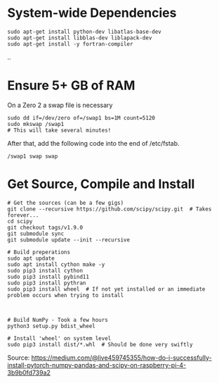 # System-wide Dependencies

```
sudo apt-get install python-dev libatlas-base-dev
sudo apt-get install libblas-dev liblapack-dev
sudo apt-get install -y fortran-compiler
```
..

# Ensure 5+ GB of RAM

On a Zero 2 a swap file is necessary
```
sudo dd if=/dev/zero of=/swap1 bs=1M count=5120
sudo mkswap /swap1
# This will take several minutes!
```
After that, add the following code into the end of /etc/fstab.
```
/swap1 swap swap
```


# Get Source, Compile and Install

```
# Get the sources (can be a few gigs)
git clone --recursive https://github.com/scipy/scipy.git  # Takes forever...
cd scipy
git checkout tags/v1.9.0
git submodule sync
git submodule update --init --recursive

# Build preperations
sudo apt update
sudo apt install cython make -y
sudo pip3 install cython
sudo pip3 install pybind11
sudo pip3 install pythran
sudo pip3 install wheel  # If not yet installed or an immediate problem occurs when trying to install



# Build NumPy - Took a few hours
python3 setup.py bdist_wheel

# Install 'wheel' on system level
sudo pip3 install dist/*.whl  # Should be done very swiftly
```


Source:
https://medium.com/@live459745355/how-do-i-successfully-install-pytorch-numpy-pandas-and-scipy-on-raspberry-pi-4-3b9b0fd739a2
